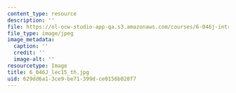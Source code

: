 ```yaml
---
content_type: resource
description: ''
file: https://ol-ocw-studio-app-qa.s3.amazonaws.com/courses/6-046j-introduction-to-algorithms-sma-5503-fall-2005/629dd6a13ce9be71399dce0156b028f7_6_046J_lec15_th.jpg
file_type: image/jpeg
image_metadata:
  caption: ''
  credit: ''
  image-alt: ''
resourcetype: Image
title: 6_046J_lec15_th.jpg
uid: 629dd6a1-3ce9-be71-399d-ce0156b028f7
---
```

